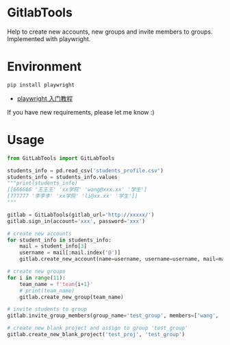 # GitlabTools
Help to create new accounts, new groups and invite members to groups. Implemented with playwright.

# Environment

`pip install playwright`

- [playwright 入门教程](https://www.yuque.com/docs/share/4f709c9d-b649-4450-b791-4827c1e41e02?#)

If you have new requirements, please let me know :)

# Usage

```python
from GitLabTools import GitLabTools

students_info = pd.read_csv('students_profile.csv')
students_info = students_info.values
"""print(students_info)
[[666666 '王王王' 'xx学院' 'wang@xxx.xx' '学生']
[777777 '李李李' 'xx学院' 'li@xx.xx' '学生']]
"""

gitlab = GitLabTools(gitlab_url='http://xxxxx/')
gitlab.sign_in(account='xxx', password='xxx')

# create new accounts
for student_info in students_info:
    mail = student_info[3]
    username = mail[:mail.index('@')]
    gitlab.create_new_account(name=username, username=username, mail=mail)

# create new groups
for i in range(11):
    team_name = f'team{i+1}'
    # print(team_name)
    gitlab.create_new_group(team_name)

# invite students to group
gitlab.invite_group_members(group_name='test_group', members=['wang', 'chen'])

# create new blank project and assign to group 'test_group'
gitlab.create_new_blank_project('test_proj', 'test_group')
```

